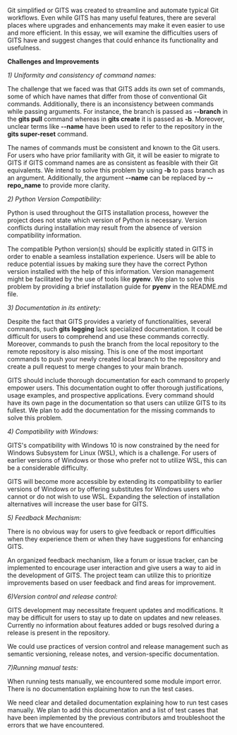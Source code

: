 Git simplified or GITS was created to streamline and automate typical Git workflows. Even while GITS has many useful features, there are several places where upgrades and enhancements may make it even easier to use and more efficient. In this essay, we will examine the difficulties users of GITS have and suggest changes that could enhance its functionality and usefulness.

**Challenges and Improvements**

_1) Uniformity and consistency of command names:_

The challenge that we faced was that GITS adds its own set of commands, some of which have names that differ from those of conventional Git commands. Additionally, there is an inconsistency between commands while passing arguments. For instance, the branch is passed as **--branch** in the **gits pull** command whereas in **gits create** it is passed as **-b**. Moreover, unclear terms like **--name** have been used to refer to the repository in the **gits super-reset** command.

The names of commands must be consistent and known to the Git users. For users who have prior familiarity with Git, it will be easier to migrate to GITS if GITS command names are as consistent as feasible with their Git equivalents. We intend to solve this problem by using **-b** to pass branch as an argument. Additionally, the argument **--name** can be replaced by **--repo_name** to provide more clarity.

_2) Python Version Compatibility:_

Python is used throughout the GITS installation process, however the project does not state which version of Python is necessary. Version conflicts during installation may result from the absence of version compatibility information.

The compatible Python version(s) should be explicitly stated in GITS in order to enable a seamless installation experience. Users will be able to reduce potential issues by making sure they have the correct Python version installed with the help of this information. Version management might be facilitated by the use of tools like **pyenv**. We plan to solve this problem by providing a brief installation guide for **pyenv** in the README.md file.

_3) Documentation in its entirety:_

Despite the fact that GITS provides a variety of functionalities, several commands, such **gits logging** lack specialized documentation. It could be difficult for users to comprehend and use these commands correctly. Moreover, commands to push the branch from the local repository to the remote repository is also missing. This is one of the most important commands to push your newly created local branch to the repository and create a pull request to merge changes to your main branch.

GITS should include thorough documentation for each command to properly empower users. This documentation ought to offer thorough justifications, usage examples, and prospective applications. Every command should have its own page in the documentation so that users can utilize GITS to its fullest. We plan to add the documentation for the missing commands to solve this problem.

_4) Compatibility with Windows:_

GITS's compatibility with Windows 10 is now constrained by the need for Windows Subsystem for Linux (WSL), which is a challenge. For users of earlier versions of Windows or those who prefer not to utilize WSL, this can be a considerable difficulty.

GITS will become more accessible by extending its compatibility to earlier versions of Windows or by offering substitutes for Windows users who cannot or do not wish to use WSL. Expanding the selection of installation alternatives will increase the user base for GITS.

_5) Feedback Mechanism:_

There is no obvious way for users to give feedback or report difficulties when they experience them or when they have suggestions for enhancing GITS.

An organized feedback mechanism, like a forum or issue tracker, can be implemented to encourage user interaction and give users a way to aid in the development of GITS. The project team can utilize this to prioritize improvements based on user feedback and find areas for improvement.

_6)Version control and release control:_

GITS development may necessitate frequent updates and modifications. It may be difficult for users to stay up to date on updates and new releases. Currently no information about features added or bugs resolved during a release is present in the repository.

We could use practices of version control and release management such as semantic versioning, release notes, and version-specific documentation.

_7)Running manual tests:_

When running tests manually, we encountered some module import error. There is no documentation explaining how to run the test cases.

We need clear and detailed documentation explaining how to run test cases manually. We plan to add this documentation and a list of test cases that have been implemented by the previous contributors amd troubleshoot the errors that we have encountered.

